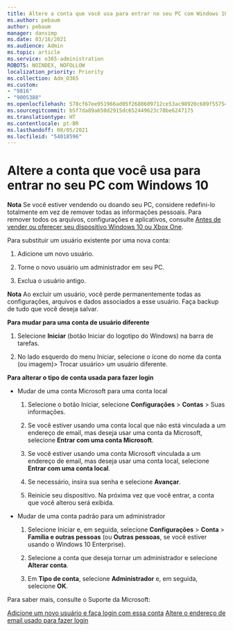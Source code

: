 ```yaml
---
title: Altere a conta que você usa para entrar no seu PC com Windows 10
ms.author: pebaum
author: pebaum
manager: dansimp
ms.date: 03/16/2021
ms.audience: Admin
ms.topic: article
ms.service: o365-administration
ROBOTS: NOINDEX, NOFOLLOW
localization_priority: Priority
ms.collection: Adm_O365
ms.custom:
- "9816"
- "9005388"
ms.openlocfilehash: 578cf67ee951966ad05f2680609712ce53ac98920c609f557542c2164fd7aa36
ms.sourcegitcommit: b5f7da89a650d2915dc652449623c78be6247175
ms.translationtype: HT
ms.contentlocale: pt-BR
ms.lasthandoff: 08/05/2021
ms.locfileid: "54018596"
---
```

# <a name="change-the-account-you-use-to-sign-in-to-your-windows-10-pc"></a>Altere a conta que você usa para entrar no seu PC com Windows 10

**Nota** Se você estiver vendendo ou doando seu PC, considere redefini-lo totalmente em vez de remover todas as informações pessoais. Para remover todos os arquivos, configurações e aplicativos, consulte [Antes de vender ou oferecer seu dispositivo Windows 10 ou Xbox One](https://support.microsoft.com/help/10547/microsoft-account-selling-gifting-windows-10-device-xbox-one).

Para substituir um usuário existente por uma nova conta:

1. Adicione um novo usuário.

1. Torne o novo usuário um administrador em seu PC.

1. Exclua o usuário antigo.

**Nota** Ao excluir um usuário, você perde permanentemente todas as configurações, arquivos e dados associados a esse usuário. Faça backup de tudo que você deseja salvar.

**Para mudar para uma conta de usuário diferente**

1. Selecione **Iniciar** (botão Iniciar do logotipo do Windows) na barra de tarefas. 

1. No lado esquerdo do menu Iniciar, selecione o ícone do nome da conta (ou imagem)> Trocar usuário> um usuário diferente.

**Para alterar o tipo de conta usada para fazer login**

- Mudar de uma conta Microsoft para uma conta local

    1. Selecione o botão Iniciar, selecione **Configurações** > **Contas** > Suas informações.

    1. Se você estiver usando uma conta local que não está vinculada a um endereço de email, mas deseja usar uma conta da Microsoft, selecione **Entrar com uma conta Microsoft**.

    1. Se você estiver usando uma conta Microsoft vinculada a um endereço de email, mas deseja usar uma conta local, selecione **Entrar com uma conta local**.

    1. Se necessário, insira sua senha e selecione **Avançar**.

    1. Reinicie seu dispositivo. Na próxima vez que você entrar, a conta que você alterou será exibida.

- Mudar de uma conta padrão para um administrador

    1. Selecione Iniciar e, em seguida, selecione **Configurações** > **Conta** > **Família e outras pessoas** (ou **Outras pessoas**, se você estiver usando o Windows 10 Enterprise).

    1. Selecione a conta que deseja tornar um administrador e selecione **Alterar conta**.

    1. Em **Tipo de conta**, selecione **Administrador** e, em seguida, selecione **OK**.

Para saber mais, consulte o Suporte da Microsoft:

[Adicione um novo usuário e faça login com essa conta](https://support.microsoft.com/windows/add-or-remove-accounts-on-your-pc-104dc19f-6430-4b49-6a2b-e4dbd1dcdf32)
[ Altere o endereço de email usado para fazer login ](https://support.microsoft.com/account-billing/change-the-email-address-or-phone-number-for-your-microsoft-account-761a662d-8032-88f4-03f3-c9ba8ba0e00b)
